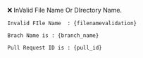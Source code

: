 ❌ InValid File Name Or DIrectory Name.
```
Invalid FIle Name  : {filenamevalidation}

Brach Name is : {branch_name}

Pull Request ID is : {pull_id}
```
